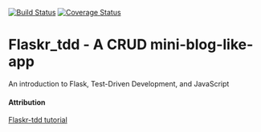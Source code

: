 [![Build Status](https://travis-ci.org/artorious/flaskr_tdd.svg?branch=travisCI-and-coveralls)](https://travis-ci.org/artorious/flaskr_tdd) [![Coverage Status](https://coveralls.io/repos/github/artorious/flaskr_tdd/badge.svg)](https://coveralls.io/github/artorious/flaskr_tdd)

# Flaskr_tdd - A CRUD mini-blog-like-app
An introduction to Flask, Test-Driven Development, and JavaScript


#### Attribution
[Flaskr-tdd tutorial](https://github.com/mjhea0/flaskr-tdd)
